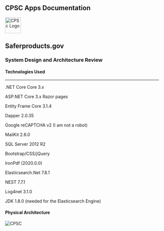 
## CPSC Apps Documentation  

 <img src="https://www.cpsc.gov/sites/all/themes/cpsc/images/logo.png" alt="CPSc Logo" width=52 height=52> 
 

 
## Saferproducts.gov   


### System Design and Architecture Review 

#### Technologies Used 
<hr>

.NET Core Core 3.x 

ASP.NET Core 3.x Razor pages 

Entity Frame Core 3.1.4 

Dapper 2.0.35 

Google reCAPTCHA v2 (I am not a robot) 

MailKit 2.6.0 

SQL Server 2012 R2 

Bootstrap/CSS/jQuery 

IronPdf (2020.0.0) 

Elasticsearch.Net 7.8.1 

NEST 7.7.1 

Log4net 3.1.0 

JDK 1.8.0 (needed for the Elasticsearch Engine) 

#### Physical Architecture


<img src="https://drive.google.com/file/d/136srb2TAhaW11BzTxJVbWpzoOMwfGl20/view" alt="CPSC" > 



